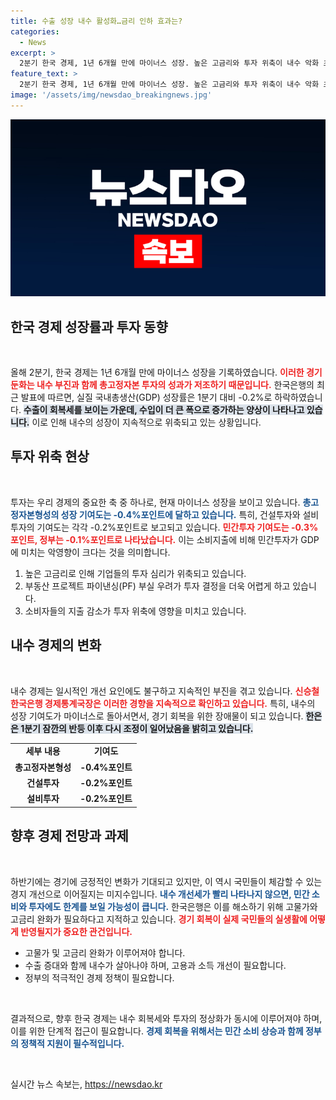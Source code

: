 ```yaml
---
title: 수출 성장 내수 활성화…금리 인하 효과는?
categories:
  - News
excerpt: >
  2분기 한국 경제, 1년 6개월 만에 마이너스 성장. 높은 고금리와 투자 위축이 내수 악화 초래. 그러나 하반기 내수 개선 기대감도 존재. 한은, 체감 경기는 느릴 전망.
feature_text: >
  2분기 한국 경제, 1년 6개월 만에 마이너스 성장. 높은 고금리와 투자 위축이 내수 악화 초래. 그러나 하반기 내수 개선 기대감도 존재. 한은, 체감 경기는 느릴 전망.
image: '/assets/img/newsdao_breakingnews.jpg'
---
```


<p><img src="/assets/img/newsdao_breakingnews.jpg" alt="koreaapp 속보" /></p>

<h2 data-ke-size="size26">한국 경제 성장률과 투자 동향</h2>

<p data-ke-size="size16">&nbsp;</p>

<p>올해 2분기, 한국 경제는 1년 6개월 만에 마이너스 성장을 기록하였습니다. <b><span style="color: #ee2323;">이러한 경기 둔화는 내수 부진과 함께 총고정자본 투자의 성과가 저조하기 때문입니다.</span></b> 한국은행의 최근 발표에 따르면, 실질 국내총생산(GDP) 성장률은 1분기 대비 -0.2%로 하락하였습니다. <b><span style="background-color: #21538527;">수출이 회복세를 보이는 가운데, 수입이 더 큰 폭으로 증가하는 양상이 나타나고 있습니다.</span></b> 이로 인해 내수의 성장이 지속적으로 위축되고 있는 상황입니다.</p>

<h2 data-ke-size="size26">투자 위축 현상</h2>

<p data-ke-size="size16">&nbsp;</p>

<p>투자는 우리 경제의 중요한 축 중 하나로, 현재 마이너스 성장을 보이고 있습니다. <b><span style="color: #1a5490;">총고정자본형성의 성장 기여도는 -0.4%포인트에 달하고 있습니다.</span></b> 특히, 건설투자와 설비투자의 기여도는 각각 -0.2%포인트로 보고되고 있습니다. <b><span style="color: #ee2323;">민간투자 기여도는 -0.3%포인트, 정부는 -0.1%포인트로 나타났습니다.</span></b> 이는 소비지출에 비해 민간투자가 GDP에 미치는 악영향이 크다는 것을 의미합니다.</p>

<ol>
<li>높은 고금리로 인해 기업들의 투자 심리가 위축되고 있습니다.</li>
<li>부동산 프로젝트 파이낸싱(PF) 부실 우려가 투자 결정을 더욱 어렵게 하고 있습니다.</li>
<li>소비자들의 지출 감소가 투자 위축에 영향을 미치고 있습니다.</li>
</ol>

<h2 data-ke-size="size26">내수 경제의 변화</h2>

<p data-ke-size="size16">&nbsp;</p>

<p>내수 경제는 일시적인 개선 요인에도 불구하고 지속적인 부진을 겪고 있습니다. <b><span style="color: #ee2323;">신승철 한국은행 경제통계국장은 이러한 경향을 지속적으로 확인하고 있습니다.</span></b> 특히, 내수의 성장 기여도가 마이너스로 돌아서면서, 경기 회복을 위한 장애물이 되고 있습니다. <b><span style="background-color: #21538527;">한은은 1분기 잠깐의 반등 이후 다시 조정이 일어났음을 밝히고 있습니다.</span></b></p>

<table>
  <tr>
    <td style="text-align: center; height: 17px;"><b>세부 내용</b></td>
    <td style="text-align: center; height: 17px;"><b>기여도</b></td>
  </tr>
  <tr>
    <td style="text-align: center; height: 17px;"><b>총고정자본형성</b></td>
    <td style="text-align: center; height: 17px;"><b>-0.4%포인트</b></td>
  </tr>
  <tr>
    <td style="text-align: center; height: 17px;"><b>건설투자</b></td>
    <td style="text-align: center; height: 17px;"><b>-0.2%포인트</b></td>
  </tr>
  <tr>
    <td style="text-align: center; height: 17px;"><b>설비투자</b></td>
    <td style="text-align: center; height: 17px;"><b>-0.2%포인트</b></td>
  </tr>
</table>

<h2 data-ke-size="size26">향후 경제 전망과 과제</h2>

<p data-ke-size="size16">&nbsp;</p>

<p>하반기에는 경기에 긍정적인 변화가 기대되고 있지만, 이 역시 국민들이 체감할 수 있는 경지 개선으로 이어질지는 미지수입니다. <b><span style="color: #1a5490;">내수 개선세가 빨리 나타나지 않으면, 민간 소비와 투자에도 한계를 보일 가능성이 큽니다.</span></b> 한국은행은 이를 해소하기 위해 고물가와 고금리 완화가 필요하다고 지적하고 있습니다. <b><span style="color: #ee2323;">경기 회복이 실제 국민들의 실생활에 어떻게 반영될지가 중요한 관건입니다.</span></b></p>

<ul>
<li>고물가 및 고금리 완화가 이루어져야 합니다.</li>
<li>수출 증대와 함께 내수가 살아나야 하며, 고용과 소득 개선이 필요합니다.</li>
<li>정부의 적극적인 경제 정책이 필요합니다.</li>
</ul>

<p data-ke-size="size16">&nbsp;</p>

<p>결과적으로, 향후 한국 경제는 내수 회복세와 투자의 정상화가 동시에 이루어져야 하며, 이를 위한 단계적 접근이 필요합니다. <b><span style="color: #1a5490;">경제 회복을 위해서는 민간 소비 상승과 함께 정부의 정책적 지원이 필수적입니다.</span></b> </p>

<p data-ke-size="size16">&nbsp;</p>
실시간 뉴스 속보는, <a href="https://newsdao.kr" rel="dofollow">https://newsdao.kr</a>


